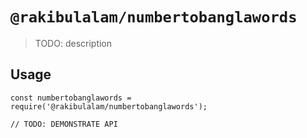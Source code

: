 # `@rakibulalam/numbertobanglawords`

> TODO: description

## Usage

```
const numbertobanglawords = require('@rakibulalam/numbertobanglawords');

// TODO: DEMONSTRATE API
```
